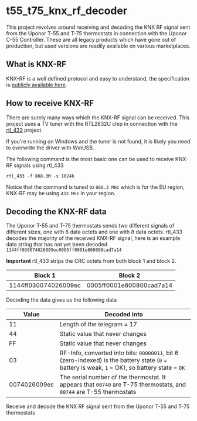 # t55_t75_knx_rf_decoder
This project revolves around receiving and decoding the KNX RF signal sent from the Uponor T-55 and T-75 thermostats in connection with the Uponor C-55 Controller.
These are all legacy products which have gone out of production, but used versions are readily available on various marketplaces.

## What is KNX-RF
KNX-RF is a well defined protocol and easy to understand, the specification is [publicly available here](https://my.knx.org/shop/product?product_type_category=knx_specifications&product_type=knx-specifications).

## How to receive KNX-RF
There are surely many ways which the KNX-RF signal can be received.
This project uses a TV tuner with the RTL2832U chip in connection with the [rtl_433](https://github.com/merbanan/rtl_433) project.

If you're running on Windows and the tuner is not found, it is likely you need to overwrite the driver with WinUSB.

The following command is the most basic one can be used to receive KNX-RF signals using rtl_433
```
rtl_433 -f 868.3M -s 1024k
```
Notice that the command is tuned to `868.3 MHz` which is for the EU region, KNX-RF may be using `433 MHz` in your region.

## Decoding the KNX-RF data
The Uponor T-55 and T-75 thermostats sends two different signals of different sizes, one with 6 data octets and one with 8 data octets.
rtl_433 decodes the majority of the received KNX-RF signal, here is an example data string that has not yet been decoded `1144ff030074026009ec0005ff0001e800800cad7a14`

**Important** rtl_433 strips the CRC octets from both block 1 and block 2. 

| Block 1  | Block 2 |
| ------------- | ------------- |
| 1144ff030074026009ec | 0005ff0001e800800cad7a14 |

Decoding the data gives us the following data

| Value | Decoded into |
| ------------- | ------------- |
| 11 | Length of the telegram = 17 |
| 44 | Static value that never changes |
| FF | Static value that never changes |
| 03 | RF-Info, converted into bits: `00000011`, bit 6 (zero-indexed) is the battery state (`0` = battery is weak, `1` = OK), so battery state = `OK` |
| 0074026009ec | The serial number of the thermostat. It appears that `00740` are T-75 thermostats, and `00744` are T-55 thermostats |



Receive and decode the KNX RF signal sent from the Uponor T-55 and T-75 thermostats
